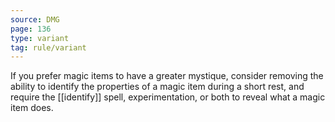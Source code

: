 ```yaml
---
source: DMG
page: 136
type: variant
tag: rule/variant
---
```


If you prefer magic items to have a greater mystique, consider removing the ability to identify the properties of a magic item during a short rest, and require the [[identify]] spell, experimentation, or both to reveal what a magic item does.

